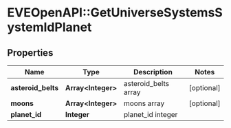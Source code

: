 # EVEOpenAPI::GetUniverseSystemsSystemIdPlanet

## Properties
Name | Type | Description | Notes
------------ | ------------- | ------------- | -------------
**asteroid_belts** | **Array&lt;Integer&gt;** | asteroid_belts array | [optional] 
**moons** | **Array&lt;Integer&gt;** | moons array | [optional] 
**planet_id** | **Integer** | planet_id integer | 


